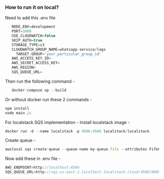 ### How to run it on local?

Need to add this .env file

```jsx
   NODE_ENV=development
   PORT=3000
   USE_CLOUDWATCH=false
   SKIP_AUTH=true
   STORAGE_TYPE=s3
   CLOUDWATCH_GROUP_NAME=whatsapp-service/logs
	 TARGET_GROUP='your_particular_group_id'
   AWS_ACCESS_KEY_ID=
   AWS_SECRET_ACCESS_KEY=
   AWS_REGION=
   SQS_QUEUE_URL=
```

Then run the following command -

```jsx
   docker-compose up --build
```

Or without docker run these 2 commands - 

```jsx
npm install
node main.js
```

For localstack SQS implementation - 
Install localstack image - 

```jsx
docker run -d --name localstack -p 4566:4566 localstack/localstack
```

Create queue - 

```jsx
awslocal sqs create-queue --queue-name my-queue.fifo --attributes FifoQueue=true,ContentBasedDeduplication=true
```

Now add these in .env file - 

```jsx
AWS_ENDPOINT=http://localhost:4566
SQS_QUEUE_URL=http://sqs.us-east-1.localhost.localstack.cloud:4566/000000000000/my-queue.fifo
```